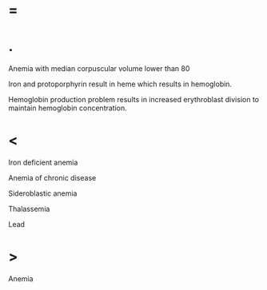 # =

# .

Anemia with median corpuscular volume lower than 80

Iron and protoporphyrin result in heme which results in hemoglobin.

Hemoglobin production problem results in increased erythroblast division to maintain hemoglobin concentration.

# <

Iron deficient anemia

Anemia of chronic disease

Sideroblastic anemia

Thalassemia

Lead

# >

Anemia
